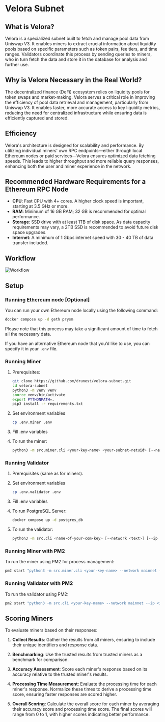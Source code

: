 # Velora Subnet

## What is Velora?

Velora is a specialized subnet built to fetch and manage pool data from Uniswap V3. It enables miners to extract crucial information about liquidity pools based on specific parameters such as token pairs, fee tiers, and time ranges. Validators coordinate this process by sending queries to miners, who in turn fetch the data and store it in the database for analysis and further use.

## Why is Velora Necessary in the Real World?

The decentralized finance (DeFi) ecosystem relies on liquidity pools for token swaps and market-making. Velora serves a critical role in improving the efficiency of pool data retrieval and management, particularly from Uniswap V3. It enables faster, more accurate access to key liquidity metrics, reducing the need for centralized infrastructure while ensuring data is efficiently captured and stored.

## Efficiency

Velora's architecture is designed for scalability and performance. By utilizing individual miners' own RPC endpoints—either through local Ethereum nodes or paid services—Velora ensures optimized data fetching speeds. This leads to higher throughput and more reliable query responses, enhancing both the user and miner experience in the network.

## Recommended Hardware Requirements for a Ethereum RPC Node

- **CPU**: Fast CPU with 4+ cores. A higher clock speed is important, starting at 3.5 GHz or more.
- **RAM**: Minimum of 16 GB RAM; 32 GB is recommended for optimal performance.
- **Storage**: SSD drive with at least 1TB of disk space. As data capacity requirements may vary, a 2TB SSD is recommended to avoid future disk space upgrades.
- **Internet**: A minimum of 1 Gbps internet speed with 30 - 40 TB of data transfer included.

## Workflow

![Workflow](https://github.com/drunest/velora-subnet/blob/main/images/velora-workflow.png)

## Setup

### Running Ethereum node [Optional]

You can run your own Ethereum node locally using the following command:

```bash
docker compose up -d geth prysm
```

Please note that this process may take a significant amount of time to fetch all the necessary data.

If you have an alternative Ethereum node that you’d like to use, you can specify it in your `.env` file.


### Running Miner

1. Prerequisites:
   ```bash
   git clone https://github.com/drunest/velora-subnet.git
   cd velora-subnet
   python3 -m venv venv
   source venv/bin/activate
   export PYTHONPATH=.
   pip3 install -r requirements.txt
   ```

2. Set environment variables
    ```bash
    cp .env.miner .env
    ```

3. Fill .env variables

4. To run the miner:
   ```bash
   python3 -m src.miner.cli <your-key-name> <your-subnet-netuid> [--network <text>] [--ip <text>] [--port <number>]
   ```

### Running Validator

1. Prerequisites (same as for miners).

2. Set environment variables
    ```bash
    cp .env.validator .env
    ```

3. Fill .env variables

4. To run PostgreSQL Server:
    ```bash
    docker compose up -d postgres_db
    ```

5. To run the validator:
   ```bash
   python3 -m src.cli <name-of-your-com-key> [--network <text>] [--ip <text>] [--port <number>]
   ```

### Running Miner with PM2

To run the miner using PM2 for process management:
```bash
pm2 start "python3 -m src.miner.cli <your-key-name> --network mainnet --ip <ip address of registered module> --port <port number of registered module>" --name velora-miner
```

### Running Validator with PM2

To run the validator using PM2:
```bash
pm2 start "python3 -m src.cli <your-key-name> --network mainnet --ip <ip address of registered module> --port <port number of registered module>" --name velora-validator
```

## Scoring Miners

To evaluate miners based on their responses:

1. **Collect Results**:
   Gather the results from all miners, ensuring to include their unique identifiers and response data.

2. **Benchmarking**:
   Use the trusted results from trusted miners as a benchmark for comparison.

3. **Accuracy Assessment**:
   Score each miner's response based on its accuracy relative to the trusted miner's results. 

4. **Processing Time Measurement**:
   Evaluate the processing time for each miner's response. Normalize these times to derive a processing time score, ensuring faster responses are scored higher.

5. **Overall Scoring**:
   Calculate the overall score for each miner by averaging their accuracy score and processing time score. The final scores will range from 0 to 1, with higher scores indicating better performance.
